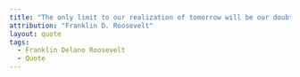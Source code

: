 ```yaml
---
title: "The only limit to our realization of tomorrow will be our doubts of today."
attribution: "Franklin D. Roosevelt"
layout: quote
tags:
  - Franklin Delano Roosevelt
  - Quote
---
```

